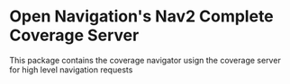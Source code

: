 # Open Navigation's Nav2 Complete Coverage Server

This package contains the coverage navigator usign the coverage server for high level navigation requests
